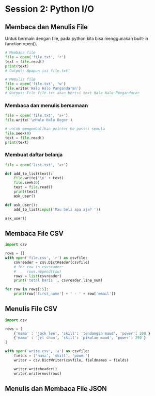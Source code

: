 # Session 2: Python I/O

## Membaca dan Menulis File
Untuk bermain dengan file, pada python kita bisa menggunakan built-in function open().
```python
# Membaca file
file = open('file.txt', 'r')
text = file.read()
print(text)
# Output: Apapun isi file.txt!

# Menulis file
file = open('file.txt', 'w')
file.write('Halo Halo Pangandaran')
# Output: File file.txt akan berisi text Halo Halo Pangandaran
```
### Membaca dan menulis bersamaan
```python
file = open('file.txt', 'a+')
file.write('\nHalo Halo Bogor')

# untuk mengembalikan pointer ke posisi semula
file.seek(0)
text = file.read()
print(text)
```
### Membuat daftar belanja
```python
file = open('list.txt', 'a+')

def add_to_list(text):
    file.write('\n' + text)
    file.seek(0)
    text = file.read()
    print(text)
    ask_user()

def ask_user():
    add_to_list(input('Mau beli apa aja? '))

ask_user()
```

## Membaca File CSV
```python
import csv

rows = []
with open('file.csv', 'r') as csvfile:
    csvreader = csv.DictReader(csvfile)
    # for row in csvreader:
    #     rows.append(row)
    rows = list(csvreader)
    print('total baris ', csvreader.line_num)

for row in rows[:5]:
    print(row['first_name'] + ' - ' + row['email'])
```

## Menulis File CSV
```python
import csv

rows = [
    {'nama' : 'jack lee', 'skill': 'tendangan maud', 'power': 200 }
    {'nama' : 'jet chan', 'skill': 'pikulan maud', 'power': 250 }
]

with open('write.csv', 'a') as csvfile:
    fields = ['nama', 'skill', 'power']
    writer = csv.DictWriter(csvfile, fieldnames = fields)

    writer.writeheader()
    writer.writerows(rows)
```

## Menulis dan Membaca File JSON
